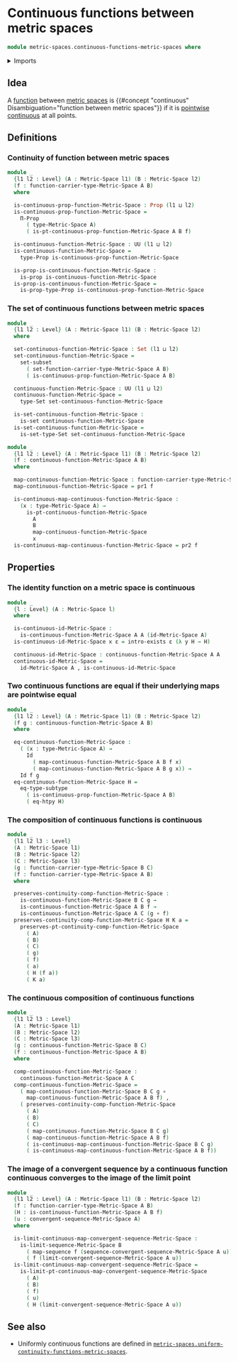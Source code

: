 # Continuous functions between metric spaces

```agda
module metric-spaces.continuous-functions-metric-spaces where
```

<details><summary>Imports</summary>

```agda
open import foundation.dependent-pair-types
open import foundation.existential-quantification
open import foundation.function-extensionality
open import foundation.function-types
open import foundation.identity-types
open import foundation.propositional-truncations
open import foundation.propositions
open import foundation.sequences
open import foundation.sets
open import foundation.subtypes
open import foundation.universe-levels

open import metric-spaces.convergent-sequences-metric-spaces
open import metric-spaces.functions-metric-spaces
open import metric-spaces.limit-sequences-metric-spaces
open import metric-spaces.metric-spaces
open import metric-spaces.pointwise-continuous-functions-metric-spaces
```

</details>

## Idea

A [function](metric-spaces.functions-metric-spaces.md) between
[metric spaces](metric-spaces.metric-spaces.md) is
{{#concept "continuous" Disambiguation="function between metric spaces"}} if it
is
[pointwise continuous](metric-spaces.pointwise-continuous-functions-metric-spaces.md)
at all points.

## Definitions

### Continuity of function between metric spaces

```agda
module _
  {l1 l2 : Level} (A : Metric-Space l1) (B : Metric-Space l2)
  (f : function-carrier-type-Metric-Space A B)
  where

  is-continuous-prop-function-Metric-Space : Prop (l1 ⊔ l2)
  is-continuous-prop-function-Metric-Space =
    Π-Prop
      ( type-Metric-Space A)
      ( is-pt-continuous-prop-function-Metric-Space A B f)

  is-continuous-function-Metric-Space : UU (l1 ⊔ l2)
  is-continuous-function-Metric-Space =
    type-Prop is-continuous-prop-function-Metric-Space

  is-prop-is-continuous-function-Metric-Space :
    is-prop is-continuous-function-Metric-Space
  is-prop-is-continuous-function-Metric-Space =
    is-prop-type-Prop is-continuous-prop-function-Metric-Space
```

### The set of continuous functions between metric spaces

```agda
module _
  {l1 l2 : Level} (A : Metric-Space l1) (B : Metric-Space l2)
  where

  set-continuous-function-Metric-Space : Set (l1 ⊔ l2)
  set-continuous-function-Metric-Space =
    set-subset
      ( set-function-carrier-type-Metric-Space A B)
      ( is-continuous-prop-function-Metric-Space A B)

  continuous-function-Metric-Space : UU (l1 ⊔ l2)
  continuous-function-Metric-Space =
    type-Set set-continuous-function-Metric-Space

  is-set-continuous-function-Metric-Space :
    is-set continuous-function-Metric-Space
  is-set-continuous-function-Metric-Space =
    is-set-type-Set set-continuous-function-Metric-Space
```

```agda
module _
  {l1 l2 : Level} (A : Metric-Space l1) (B : Metric-Space l2)
  (f : continuous-function-Metric-Space A B)
  where

  map-continuous-function-Metric-Space : function-carrier-type-Metric-Space A B
  map-continuous-function-Metric-Space = pr1 f

  is-continuous-map-continuous-function-Metric-Space :
    (x : type-Metric-Space A) →
      is-pt-continuous-function-Metric-Space
        A
        B
        map-continuous-function-Metric-Space
        x
  is-continuous-map-continuous-function-Metric-Space = pr2 f
```

## Properties

### The identity function on a metric space is continuous

```agda
module _
  {l : Level} (A : Metric-Space l)
  where

  is-continuous-id-Metric-Space :
    is-continuous-function-Metric-Space A A (id-Metric-Space A)
  is-continuous-id-Metric-Space x ε = intro-exists ε (λ y H → H)

  continuous-id-Metric-Space : continuous-function-Metric-Space A A
  continuous-id-Metric-Space =
    id-Metric-Space A , is-continuous-id-Metric-Space
```

### Two continuous functions are equal if their underlying maps are pointwise equal

```agda
module _
  {l1 l2 : Level} (A : Metric-Space l1) (B : Metric-Space l2)
  (f g : continuous-function-Metric-Space A B)
  where

  eq-continuous-function-Metric-Space :
    ( (x : type-Metric-Space A) →
      Id
        ( map-continuous-function-Metric-Space A B f x)
        ( map-continuous-function-Metric-Space A B g x)) →
    Id f g
  eq-continuous-function-Metric-Space H =
    eq-type-subtype
      ( is-continuous-prop-function-Metric-Space A B)
      ( eq-htpy H)
```

### The composition of continuous functions is continuous

```agda
module _
  {l1 l2 l3 : Level}
  (A : Metric-Space l1)
  (B : Metric-Space l2)
  (C : Metric-Space l3)
  (g : function-carrier-type-Metric-Space B C)
  (f : function-carrier-type-Metric-Space A B)
  where

  preserves-continuity-comp-function-Metric-Space :
    is-continuous-function-Metric-Space B C g →
    is-continuous-function-Metric-Space A B f →
    is-continuous-function-Metric-Space A C (g ∘ f)
  preserves-continuity-comp-function-Metric-Space H K a =
    preserves-pt-continuity-comp-function-Metric-Space
      ( A)
      ( B)
      ( C)
      ( g)
      ( f)
      ( a)
      ( H (f a))
      ( K a)
```

### The continuous composition of continuous functions

```agda
module _
  {l1 l2 l3 : Level}
  (A : Metric-Space l1)
  (B : Metric-Space l2)
  (C : Metric-Space l3)
  (g : continuous-function-Metric-Space B C)
  (f : continuous-function-Metric-Space A B)
  where

  comp-continuous-function-Metric-Space :
    continuous-function-Metric-Space A C
  comp-continuous-function-Metric-Space =
    ( map-continuous-function-Metric-Space B C g ∘
      map-continuous-function-Metric-Space A B f) ,
    ( preserves-continuity-comp-function-Metric-Space
      ( A)
      ( B)
      ( C)
      ( map-continuous-function-Metric-Space B C g)
      ( map-continuous-function-Metric-Space A B f)
      ( is-continuous-map-continuous-function-Metric-Space B C g)
      ( is-continuous-map-continuous-function-Metric-Space A B f))
```

### The image of a convergent sequence by a continuous function continuous converges to the image of the limit point

```agda
module _
  {l1 l2 : Level} (A : Metric-Space l1) (B : Metric-Space l2)
  (f : function-carrier-type-Metric-Space A B)
  (H : is-continuous-function-Metric-Space A B f)
  (u : convergent-sequence-Metric-Space A)
  where

  is-limit-continuous-map-convergent-sequence-Metric-Space :
    is-limit-sequence-Metric-Space B
      ( map-sequence f (sequence-convergent-sequence-Metric-Space A u))
      ( f (limit-convergent-sequence-Metric-Space A u))
  is-limit-continuous-map-convergent-sequence-Metric-Space =
    is-limit-pt-continuous-map-convergent-sequence-Metric-Space
      ( A)
      ( B)
      ( f)
      ( u)
      ( H (limit-convergent-sequence-Metric-Space A u))
```

## See also

- Uniformly continuous functions are defined in
  [`metric-spaces.uniform-continuity-functions-metric-spaces`](metric-spaces.uniform-continuity-functions-metric-spaces.md).
